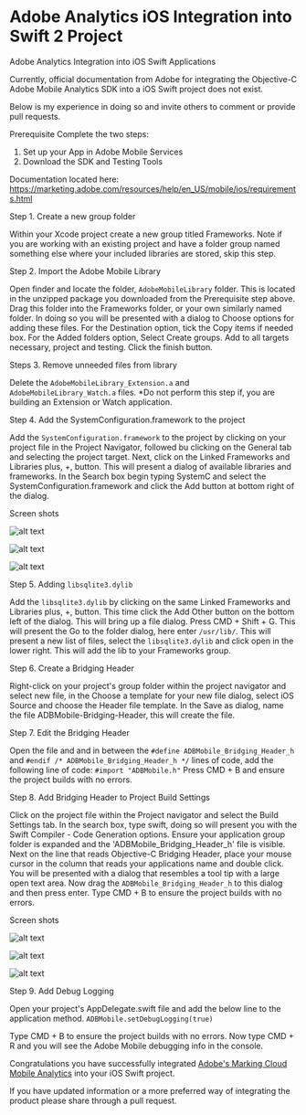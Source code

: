 # Adobe Analytics iOS Integration into Swift 2 Project
Adobe Analytics Integration into iOS Swift Applications

Currently, official documentation from Adobe for integrating the Objective-C Adobe Mobile Analytics SDK into a iOS Swift project does not exist.

Below is my experience in doing so and invite others to comment or provide pull requests.

Prerequisite Complete the two steps:

1. Set up your App in Adobe Mobile Services
2. Download the SDK and Testing Tools

Documentation located here: https://marketing.adobe.com/resources/help/en_US/mobile/ios/requirements.html

Step 1. Create a new group folder

Within your Xcode project create a new group titled Frameworks. Note if you are working with an existing project and have a folder group named something else where your included libraries are stored, skip this step.

Step 2. Import the Adobe Mobile Library

Open finder and locate the folder, `AdobeMobileLibrary` folder. This is located in the unzipped package you downloaded from the Prerequisite step above. Drag this folder into the Frameworks folder, or your own similarly named folder. In doing so you will be presented with a dialog to Choose options for adding these files.  For the Destination option, tick the Copy items if needed box.  For the Added folders option, Select Create groups. Add to all targets necessary, project and testing. Click the finish button.

Steps 3. Remove unneeded files from library

Delete the `AdobeMobileLibrary_Extension.a` and `AdobeMobileLibrary_Watch.a` files. *Do not perform this step if, you are building an Extension or Watch application.

Step 4. Add the SystemConfiguration.framework to the project

Add the `SystemConfiguration.framework` to the project by clicking on your project file in the Project Navigator, followed bu clicking on the General tab and selecting the project target. Next, click on the Linked Frameworks and Libraries plus, +, button.   This will present a dialog of available libraries and frameworks. In the Search box begin typing SystemC and select the SystemConfiguration.framework and click the Add button at bottom right of the dialog.

Screen shots

![alt text](https://dl.dropboxusercontent.com/u/2624610/tutorial-imgs/linking-framework-1.jpg "Screen Shot 1")

![alt text](https://dl.dropboxusercontent.com/u/2624610/tutorial-imgs/linking-framework-2.jpg "Screen Shot 2")

![alt text](https://dl.dropboxusercontent.com/u/2624610/tutorial-imgs/linking-framework-3.jpg "Screen Shot 3")


Step 5. Adding `libsqlite3.dylib`

Add the `libsqlite3.dylib` by clicking on the same Linked Frameworks and Libraries plus, +, button.  This time click the Add Other button on the bottom left of the dialog. This will bring up a file dialog. Press CMD + Shift + G. This will present the Go to the folder dialog, here enter `/usr/lib/`. This will present a new list of files, select the `libsqlite3.dylib` and click open in the lower right. This will add the lib to your Frameworks group.

Step 6. Create a Bridging Header

Right-click on your project's group folder within the project navigator and select new file, in the Choose a template for your new file dialog, select iOS Source and choose the Header file template. In the Save as dialog, name the file ADBMobile-Bridging-Header, this will create the file.

Step 7. Edit the Bridging Header

Open the file and and in between the `#define ADBMobile_Bridging_Header_h` and `#endif /* ADBMobile_Bridging_Header_h */` lines of code, add the following line of code: `#import "ADBMobile.h"`  Press CMD + B and ensure the project builds with no errors.

Step 8. Add Bridging Header to Project Build Settings

Click on the project file within the Project navigator and select the Build Settings tab.  In the search box, type swift, doing so will present you with the Swift Compiler - Code Generation options. Ensure your application group folder is expanded and the 'ADBMobile_Bridging_Header_h' file is visible.  Next on the line that reads Objective-C Bridging Header, place your mouse cursor in the column that reads your applications name and double click. You will be presented with a dialog that resembles a tool tip with a large open text area. Now drag the `ADBMobile_Bridging_Header_h` to this dialog and then press enter. Type CMD + B to ensure the project builds with no errors.

Screen shots

![alt text](https://dl.dropboxusercontent.com/u/2624610/tutorial-imgs/add-bheader-1.jpg "Screen Shot 1")

![alt text](https://dl.dropboxusercontent.com/u/2624610/tutorial-imgs/add-bheader-2.jpg "Screen Shot 2")

![alt text](https://dl.dropboxusercontent.com/u/2624610/tutorial-imgs/add-bheader-3.jpg "Screen Shot 3")

Step 9. Add Debug Logging

Open your project's AppDelegate.swift file and add the below line to the application method.
`ADBMobile.setDebugLogging(true)`

Type CMD + B to ensure the project builds with no errors.  Now type CMD + R and you will see the Adobe Mobile debugging info in the console.

Congratulations you have successfully integrated [Adobe's Marking Cloud Mobile Analytics](https://marketing.adobe.com/resources/help/en_US/mobile/ios/) into your iOS Swift project.

If you have updated information or a more preferred way of integrating the product please share through a pull request.

